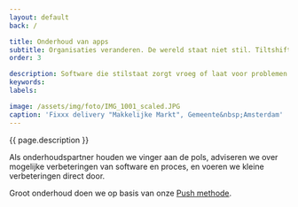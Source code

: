 ```yaml
---
layout: default
back: /

title: Onderhoud van apps
subtitle: Organisaties veranderen. De wereld staat niet stil. Tiltshift maakt levende software.
order: 3

description: Software die stilstaat zorgt vroeg of laat voor problemen. Tiltshift draagt zorg voor onderhoud van software, zodat deze meebeweegt met de veranderende wensen en eisen.
keywords: 
labels: 

image: /assets/img/foto/IMG_1001_scaled.JPG
caption: 'Fixxx delivery "Makkelijke Markt", Gemeente&nbsp;Amsterdam'
---
```

{{ page.description }}

Als onderhoudspartner houden we vinger aan de pols, adviseren we over mogelijke verbeteringen van software en proces, en voeren we kleine verbeteringen direct door.

Groot onderhoud doen we op basis van onze [Push methode](/methodes/push/).
